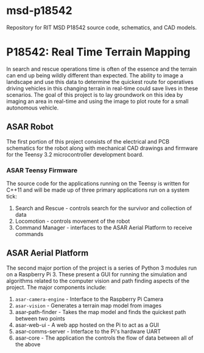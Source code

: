 # msd-p18542
Repository for RIT MSD P18542 source code, schematics, and CAD models.
# P18542: Real Time Terrain Mapping
In search and rescue operations time is often of the essence and the terrain can end up being wildly different than expected. The ability to image a landscape and use this data to determine the quickest route for operatives driving vehicles in this changing terrain in real-time could save lives in these scenarios. The goal of this project is to lay groundwork on this idea by imaging an area in real-time and using the image to plot route for a small autonomous vehicle.

## ASAR Robot
The first portion of this project consists of the electrical and PCB schematics for the robot along with mechanical CAD drawings and firmware for the Teensy 3.2 microcontroller development board.

### ASAR Teensy Firmware
The source code for the applications running on the Teensy is written for C++11 and will be made up of three primary applications run on a system tick:
1. Search and Rescue - controls search for the survivor and collection of data
2. Locomotion - controls movement of the robot
3. Command Manager - interfaces to the ASAR Aerial Platform to receive commands

## ASAR Aerial Platform
The second major portion of the project is a series of Python 3 modules run on a Raspberry Pi 3. These present a GUI for running the simulation and algorithms related to the computer vision and path finding aspects of the project. The major components include:
1. `asar-camera-engine` - Interface to the Raspberry Pi Camera
2. `asar-vision` - Generates a terrain map model from images
3. asar-path-finder - Takes the map model and finds the quickest path between two points
4. asar-web-ui - A web app hosted on the Pi to act as a GUI
5. asar-comms-server - Interface to the Pi's hardware UART
6. asar-core - The application the controls the flow of data between all of the above 